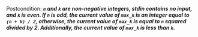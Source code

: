 Postcondition: ***`n` and `k` are non-negative integers, stdin contains no input, and `k` is even. If `n` is odd, the current value of `max_k` is an integer equal to `(n + k) / 2`, otherwise, the current value of `max_k` is equal to `n` squared divided by 2. Additionally, the current value of `max_k` is less than `k`.***